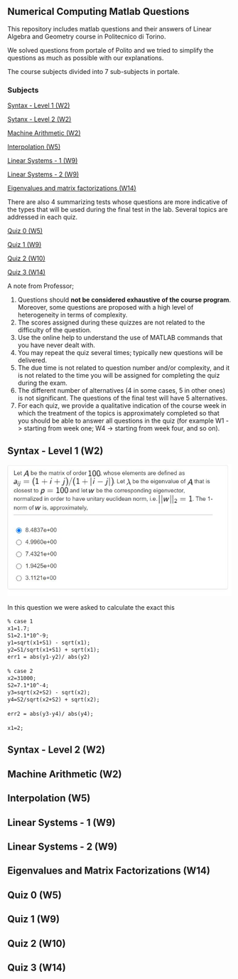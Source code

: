 ## Numerical Computing Matlab Questions
This repository includes matlab questions and their answers of Linear Algebra and Geometry course in Politecnico di Torino. 

We solved questions from portale of Polito and we tried to simplify the questions as much as possible with our explanations. 

The course subjects divided into 7 sub-subjects in portale. 

### Subjects

[Syntax - Level 1 (W2)](#syntax---level-1-w2)

[Sytanx - Level 2 (W2)](#syntax---level-2-w2)

[Machine Arithmetic (W2)](#machine-arithmetic-w2)

[Interpolation (W5)](#interpolation-w5)

[Linear Systems - 1 (W9)](#linear-systems---1-w9)

[Linear Systems - 2 (W9)](#linear-systems---2-w9)

[Eigenvalues and matrix factorizations (W14)](#eigenvalues-and-matrix-factorizations-w14)

There are also 4 summarizing tests whose questions are more indicative of the types that will be used during the final test in the lab. Several topics are addressed in each quiz.

[Quiz 0 (W5)](#quiz-0-w5)

[Quiz 1 (W9)](#quiz-1-w9)

[Quiz 2 (W10)](#quiz-2-w10)

[Quiz 3 (W14)](#quiz-3-w14)

A note from Professor; 
1. Questions should **not be considered exhaustive of the course program**. Moreover, some questions are proposed with a high level of heterogeneity in terms of complexity.
2. The scores assigned during these quizzes are not related to the difficulty of the question.
3. Use the online help to understand the use of MATLAB commands that you have never dealt with.
4. You may repeat the quiz several times; typically new questions will be delivered.
5. The due time is not related to question number and/or complexity, and it is not related to the time you will be assigned for completing the quiz during the exam.
6. The different number of alternatives (4 in some cases, 5 in other ones) is not significant. The questions of the final test will have 5 alternatives.
7. For each quiz, we provide a qualitative indication of the course week in which the treatment of the topics is approximately completed so that you should be able to answer all questions in the quiz (for example W1 -> starting from week one; W4 -> starting from week four, and so on).

## Syntax - Level 1 (W2)
![](questions/1.jpeg)

In this question we were asked to calculate the exact this 

```
% case 1
x1=1.7;
S1=2.1*10^-9;
y1=sqrt(x1+S1) - sqrt(x1);
y2=S1/sqrt(x1+S1) + sqrt(x1);
err1 = abs(y1-y2)/ abs(y2)

% case 2
x2=31000;
S2=7.1*10^-4;
y3=sqrt(x2+S2) - sqrt(x2);
y4=S2/sqrt(x2+S2) + sqrt(x2);

err2 = abs(y3-y4)/ abs(y4);

x1=2; 

```

## Syntax - Level 2 (W2)
## Machine Arithmetic (W2)
## Interpolation (W5)
## Linear Systems - 1 (W9)
## Linear Systems - 2 (W9)
## Eigenvalues and Matrix Factorizations (W14)

## Quiz 0 (W5)
## Quiz 1 (W9)
## Quiz 2 (W10)
## Quiz 3 (W14)